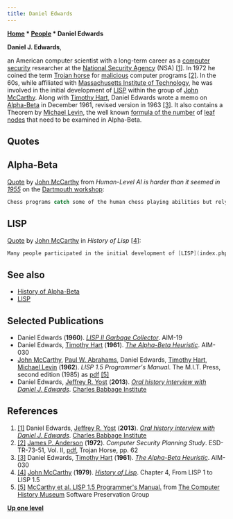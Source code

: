 ```yaml
---
title: Daniel Edwards
---
```

**[Home](Home "Home") * [People](People "People") * Daniel Edwards**

**Daniel J. Edwards**,

an American computer scientist with a long-term career as a [computer security](https://en.wikipedia.org/wiki/Computer_security) researcher at the [National Security Agency](https://en.wikipedia.org/wiki/National_Security_Agency) (NSA) <a id="cite-note-1" href="#cite-ref-1">[1]</a>. In 1972 he coined the term [Trojan horse](<https://en.wikipedia.org/wiki/Trojan_horse_(computing)>) for [malicious](https://en.wikipedia.org/wiki/Malware) computer programs <a id="cite-note-2" href="#cite-ref-2">[2]</a>. In the 60s, while affiliated with [Massachusetts Institute of Technology](Massachusetts_Institute_of_Technology "Massachusetts Institute of Technology"), he was involved in the initial development of [LISP](index.php?title=LISP&action=edit&redlink=1 "LISP (page does not exist)") within the group of [John McCarthy](John_McCarthy "John McCarthy"). Along with [Timothy Hart](Timothy_Hart "Timothy Hart"), Daniel Edwards wrote a memo on [Alpha-Beta](Alpha-Beta "Alpha-Beta") in December 1961, revised version in 1963 <a id="cite-note-3" href="#cite-ref-3">[3]</a>. It also contains a Theorem by [Michael Levin](Michael_Levin "Michael Levin"), the well known [formula of the number](Node_Types#LeafNodes "Node Types") of [leaf nodes](Leaf_Node "Leaf Node") that need to be examined in Alpha-Beta.

## Quotes

## Alpha-Beta

[Quote](Template:Quote_McCarthy_on_Alpha-Beta "Template:Quote McCarthy on Alpha-Beta") by [John McCarthy](John_McCarthy "John McCarthy") from *Human-Level AI is harder than it seemed in [1955](Timeline#1955 "Timeline")* on the [Dartmouth workshop](https://en.wikipedia.org/wiki/Dartmouth_workshop):

```C++
Chess programs catch some of the human chess playing abilities but rely on the limited [effective branching](Branching_Factor "Branching Factor") of the chess move [tree](Search_Tree "Search Tree"). The ideas that work for chess are inadequate for [go](Go "Go"). [Alpha-beta pruning](Alpha-Beta "Alpha-Beta") characterizes human play, but it wasn't noticed by [early chess programmers](Category:Pioneer "Category:Pioneer") - [Turing](Alan_Turing "Alan Turing"), [Shannon](Claude_Shannon "Claude Shannon"), [Pasta](John_Pasta "John Pasta") and [Ulam](Stanislaw_Ulam "Stanislaw Ulam"), and [Bernstein](Alex_Bernstein "Alex Bernstein"). We humans are not very good at identifying the heuristics we ourselves use. Approximations to alpha-beta used by [Samuel](Arthur_Samuel "Arthur Samuel"), [Newell](Allen_Newell "Allen Newell") and [Simon](Herbert_Simon "Herbert Simon"), McCarthy. Proved equivalent to [minimax](Minimax "Minimax") by [Hart](Timothy_Hart "Timothy Hart") and [Levin](Michael_Levin "Michael Levin"), independently by [Brudno](Alexander_Brudno "Alexander Brudno"). [Knuth](Donald_Knuth "Donald Knuth") gives details.

```

## LISP

[Quote](Template:Quote_McCarthy_on_LISP "Template:Quote McCarthy on LISP") by [John McCarthy](John_McCarthy "John McCarthy") in *History of Lisp* <a id="cite-note-4" href="#cite-ref-4">[4]</a>:

```C++
Many people participated in the initial development of [LISP](index.php?title=LISP&action=edit&redlink=1 "LISP (page does not exist)"), and I haven't been able to remember all their contributions and must settle, at this writing, for a list of names. I can remember [Paul W. Abrahams](Paul_W._Abrahams "Paul W. Abrahams"), [Robert Brayton](Mathematician#RKBrayton "Mathematician"), Daniel Edwards, [Patrick Fischer](Mathematician#PCFischer "Mathematician"), [Phyllis Fox](Mathematician#PFox "Mathematician"), [Saul Goldberg](http://www.ee.calpoly.edu/faculty/sgoldber/), [Timothy Hart](Timothy_Hart "Timothy Hart"), [Louis Hodes](Mathematician#LHodes "Mathematician"), [Michael Levin](Michael_Levin "Michael Levin"), [David Luckham](Mathematician#DLuckham "Mathematician"), Klim Maling, [Marvin Minsky](Marvin_Minsky "Marvin Minsky"), [David Park](Mathematician#DPark "Mathematician"), [Nathaniel Rochester](Nathaniel_Rochester "Nathaniel Rochester") of [IBM](index.php?title=IBM&action=edit&redlink=1 "IBM (page does not exist)"), and [Steve Russell](https://en.wikipedia.org/wiki/Steve_Russell_(computer_scientist)).

```

## See also

- [History of Alpha-Beta](Alpha-Beta#HistoryAlphaBeta "Alpha-Beta")
- [LISP](index.php?title=LISP&action=edit&redlink=1 "LISP (page does not exist)")

## Selected Publications

- Daniel Edwards (**1960**). *[LISP II Garbage Collector](https://dl.acm.org/citation.cfm?id=889204)*. AIM-19
- Daniel Edwards, [Timothy Hart](Timothy_Hart "Timothy Hart") (**1961**). *[The Alpha-Beta Heuristic](https://dspace.mit.edu/handle/1721.1/6098)*. AIM-030
- [John McCarthy](John_McCarthy "John McCarthy"), [Paul W. Abrahams](Paul_W._Abrahams "Paul W. Abrahams"), Daniel Edwards, [Timothy Hart](Timothy_Hart "Timothy Hart"), [Michael Levin](Michael_Levin "Michael Levin") (**1962**). *LISP 1.5 Programmer's Manual*. The M.I.T. Press, second edition (1985) as [pdf](http://www.softwarepreservation.org/projects/LISP/book/LISP%201.5%20Programmers%20Manual.pdf) <a id="cite-note-5" href="#cite-ref-5">[5]</a>
- Daniel Edwards, [Jeffrey R. Yost](https://mitpress.mit.edu/authors/jeffrey-r-yost) (**2013**). *[Oral history interview with Daniel J. Edwards](https://conservancy.umn.edu/handle/11299/162379)*. [Charles Babbage Institute](https://en.wikipedia.org/wiki/Charles_Babbage_Institute)

## References

1. <a id="cite-ref-1" href="#cite-note-1">[1]</a> Daniel Edwards, [Jeffrey R. Yost](https://mitpress.mit.edu/authors/jeffrey-r-yost) (**2013**). *[Oral history interview with Daniel J. Edwards](https://conservancy.umn.edu/handle/11299/162379)*. [Charles Babbage Institute](https://en.wikipedia.org/wiki/Charles_Babbage_Institute)
1. <a id="cite-ref-2" href="#cite-note-2">[2]</a> [James P. Anderson](http://ieeexplore.ieee.org/document/4446691/) (**1972**). *Computer Security Planning Study*. ESD-TR-73-51, Vol. II, [pdf](http://seclab.cs.ucdavis.edu/projects/history/papers/ande72.pdf), Trojan Horse, pp. 62
1. <a id="cite-ref-3" href="#cite-note-3">[3]</a> Daniel Edwards, [Timothy Hart](Timothy_Hart "Timothy Hart") (**1961**). *[The Alpha-Beta Heuristic](https://dspace.mit.edu/handle/1721.1/6098)*. AIM-030
1. <a id="cite-ref-4" href="#cite-note-4">[4]</a> [John McCarthy](John_McCarthy "John McCarthy") (**1979**). *[History of Lisp](http://jmc.stanford.edu/articles/lisp.html)*. Chapter 4, From LISP 1 to LISP 1.5
1. <a id="cite-ref-5" href="#cite-note-5">[5]</a> [McCarthy et al. LISP 1.5 Programmer's Manual.](http://www.softwarepreservation.org/projects/LISP/book/LISP%201.5%20Programmers%20Manual.pdf/view) from [The Computer History Museum](The_Computer_History_Museum "The Computer History Museum") Software Preservation Group

**[Up one level](People "People")**

